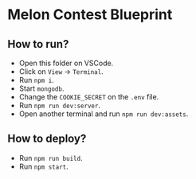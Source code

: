 # Melon Contest Blueprint

## How to run?

- Open this folder on VSCode.
- Click on `View` -> `Terminal`.
- Run `npm i`.
- Start `mongodb`.
- Change the `COOKIE_SECRET` on the `.env` file.
- Run `npm run dev:server`.
- Open another terminal and run `npm run dev:assets`.

## How to deploy?

- Run `npm run build`.
- Run `npm start`.
